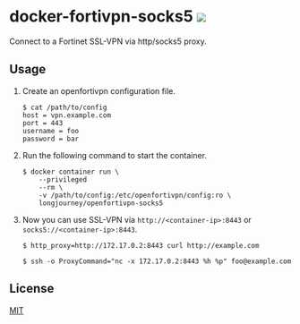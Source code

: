 # docker-fortivpn-socks5 ![](https://https://github.com/Tosainu/docker-fortivpn-socks5/workflows/Build/badge.svg)

Connect to a Fortinet SSL-VPN via http/socks5 proxy.

## Usage

1. Create an openfortivpn configuration file.

    ```
    $ cat /path/to/config
    host = vpn.example.com
    port = 443
    username = foo
    password = bar
    ```

2. Run the following command to start the container.

    ```
    $ docker container run \
        --privileged
        --rm \
        -v /path/to/config:/etc/openfortivpn/config:ro \
        longjourney/openfortivpn-socks5
    ```

3. Now you can use SSL-VPN via `http://<container-ip>:8443` or `socks5://<container-ip>:8443`.

    ```
    $ http_proxy=http://172.17.0.2:8443 curl http://example.com

    $ ssh -o ProxyCommand="nc -x 172.17.0.2:8443 %h %p" foo@example.com
    ```

## License

[MIT](https://github.com/Tosainu/docker-fortivpn-socks5/blob/master/LICENSE)
